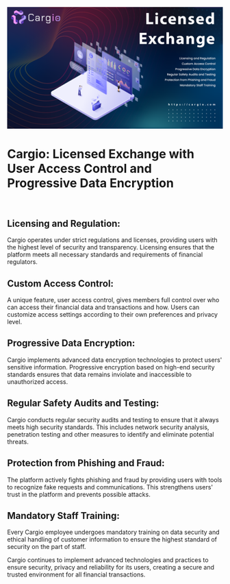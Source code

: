 <img src="https://github.com/cargiocom/announcement12/blob/60f6756985d082360611536db0a821229ce2ba5e/img/banner.png" alt="banner"/>
<br>
<h1>Cargio: Licensed Exchange with User Access Control and Progressive Data Encryption</h1>
<br>
<h2>Licensing and Regulation:</h2>
<p>Cargio operates under strict regulations and licenses, providing users with the highest level of security and transparency. Licensing ensures that the platform meets all necessary standards and requirements of financial regulators.</p>
<h2>Custom Access Control:</h2>
<p>A unique feature, user access control, gives members full control over who can access their financial data and transactions and how. Users can customize access settings according to their own preferences and privacy level.</p>
<h2>Progressive Data Encryption:</h2>
<p>Cargio implements advanced data encryption technologies to protect users' sensitive information. Progressive encryption based on high-end security standards ensures that data remains inviolate and inaccessible to unauthorized access.</p>
<h2>Regular Safety Audits and Testing:</h2>
<p>Cargio conducts regular security audits and testing to ensure that it always meets high security standards. This includes network security analysis, penetration testing and other measures to identify and eliminate potential threats.</p>
<h2>Protection from Phishing and Fraud:</h2>
<p>The platform actively fights phishing and fraud by providing users with tools to recognize fake requests and communications. This strengthens users' trust in the platform and prevents possible attacks.</p>
<h2>Mandatory Staff Training:</h2>
<p>Every Cargio employee undergoes mandatory training on data security and ethical handling of customer information to ensure the highest standard of security on the part of staff.</p>
<p>Cargio continues to implement advanced technologies and practices to ensure security, privacy and reliability for its users, creating a secure and trusted environment for all financial transactions.</p>

